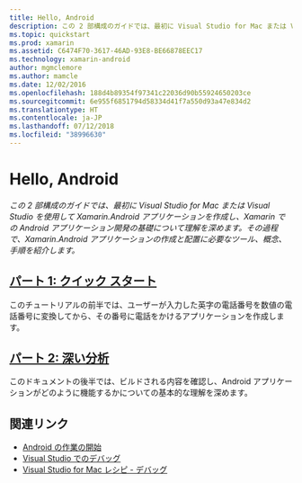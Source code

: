 ```yaml
---
title: Hello, Android
description: この 2 部構成のガイドでは、最初に Visual Studio for Mac または Visual Studio を使用して Xamarin.Android アプリケーションを作成し、Xamarin での Android アプリケーション開発の基礎について理解を深めます。 その過程で、Xamarin.Android アプリケーションの作成と配置に必要なツール、概念、手順を紹介します。
ms.topic: quickstart
ms.prod: xamarin
ms.assetid: C6474F70-3617-46AD-93E8-BE66878EEC17
ms.technology: xamarin-android
author: mgmclemore
ms.author: mamcle
ms.date: 12/02/2016
ms.openlocfilehash: 188d4b89354f97341c22036d90b55924650203ce
ms.sourcegitcommit: 6e955f6851794d58334d41f7a550d93a47e834d2
ms.translationtype: HT
ms.contentlocale: ja-JP
ms.lasthandoff: 07/12/2018
ms.locfileid: "38996630"
---
```

# <a name="hello-android"></a>Hello, Android

_この 2 部構成のガイドでは、最初に Visual Studio for Mac または Visual Studio を使用して Xamarin.Android アプリケーションを作成し、Xamarin での Android アプリケーション開発の基礎について理解を深めます。その過程で、Xamarin.Android アプリケーションの作成と配置に必要なツール、概念、手順を紹介します。_

##  <a name="part-1-quickstartandroidget-startedhello-androidhello-android-quickstartmd"></a>[パート 1: クイック スタート](~/android/get-started/hello-android/hello-android-quickstart.md)

このチュートリアルの前半では、ユーザーが入力した英字の電話番号を数値の電話番号に変換してから、その番号に電話をかけるアプリケーションを作成します。

##  <a name="part-2-deep-diveandroidget-startedhello-androidhello-android-deepdivemd"></a>[パート 2: 深い分析](~/android/get-started/hello-android/hello-android-deepdive.md)

このドキュメントの後半では、ビルドされる内容を確認し、Android アプリケーションがどのように機能するかについての基本的な理解を深めます。


## <a name="related-links"></a>関連リンク

- [Android の作業の開始](http://developer.android.com/training/index.html)
- [Visual Studio でのデバッグ](https://docs.microsoft.com/visualstudio/debugger/)
- [Visual Studio for Mac レシピ - デバッグ](https://developer.xamarin.com/recipes/cross-platform/ide/debugging/)
